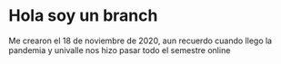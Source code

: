 # Hola soy un branch
Me crearon el 18 de noviembre de 2020, aun recuerdo cuando llego la pandemia y univalle nos hizo pasar todo el semestre online 
